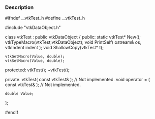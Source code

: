 ### Description
<source lang="cpp">
#ifndef __vtkTest_h
#define __vtkTest_h

#include "vtkDataObject.h"

class vtkTest : public vtkDataObject
{
  public:
    static vtkTest* New();
    vtkTypeMacro(vtkTest,vtkDataObject);
    void PrintSelf( ostream& os, vtkIndent indent );
    void ShallowCopy(vtkTest* t);
    
    vtkGetMacro(Value, double);
    vtkSetMacro(Value, double);
    
  protected:
    vtkTest();
    ~vtkTest();
    
    
  private:
    vtkTest( const vtkTest& ); // Not implemented.
    void operator = ( const vtkTest& ); // Not implemented.
    
    double Value;
};

#endif 
</source>
